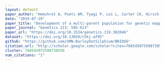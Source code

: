 ```yaml
---
layout: default
paper_author: "Hemshrot A, Poets AM, Tyagi P, Lei L, Carter CK, Hirsch CN, Li L, Brown-Guedira G, Morrell PL, Muelbauer GJ, Smith KP"
date: "2019-07-29"
paper_title: "Development of a multi-parent population for genetic mapping and allele discovery in six-row barley"
paper_journal: "Genetics 213: 595-613"
paper_url: "https://doi.org/10.1534/genetics.119.302046"
dataset: "https://doi.org/10.13020/c5kj-af95"
github: "https://github.com/UMN-BarleyOatSilphium/BRIDG6"
citation_url: "http://scholar.google.com/scholar?cites=768545075598730558&as_sdt=5,24&sciodt=0,24&hl=en"
cluster: 768545075598730558
num_citations: "1"
---
```


